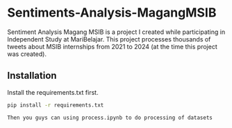 # Sentiments-Analysis-MagangMSIB
Sentiment Analysis Magang MSIB is a project I created while participating in Independent Study at MariBelajar. This project processes thousands of tweets about MSIB internships from 2021 to 2024 (at the time this project was created).

## Installation
Install the requirements.txt first.
```bash
pip install -r requirements.txt

Then you guys can using process.ipynb to do processing of datasets
